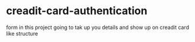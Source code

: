 # creadit-card-authentication
form in this project going to tak up you details and show up on creadit card like structure
